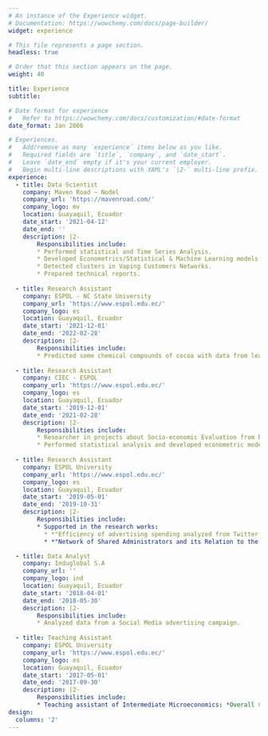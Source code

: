 ```yaml
---
# An instance of the Experience widget.
# Documentation: https://wowchemy.com/docs/page-builder/
widget: experience

# This file represents a page section.
headless: true

# Order that this section appears on the page.
weight: 40

title: Experience
subtitle:

# Date format for experience
#   Refer to https://wowchemy.com/docs/customization/#date-format
date_format: Jan 2006

# Experiences.
#   Add/remove as many `experience` items below as you like.
#   Required fields are `title`, `company`, and `date_start`.
#   Leave `date_end` empty if it's your current employer.
#   Begin multi-line descriptions with YAML's `|2-` multi-line prefix.
experience:
  - title: Data Scientist
    company: Maven Road ~ Nodel
    company_url: 'https://mavenroad.com/'
    company_logo: mv
    location: Guayaquil, Ecuador
    date_start: '2021-04-12'
    date_end: ''
    description: |2-
        Responsibilities include:
        * Performed statistical and Time Series Analysis.
        * Developed Econometrics/Statistical & Machine Learning models.
        * Detected clusters in Vaping Customers Networks.
        * Prepared technical reports.
        
  - title: Research Assistant
    company: ESPOL - NC State University
    company_url: 'https://www.espol.edu.ec/'
    company_logo: es
    location: Guayaquil, Ecuador
    date_start: '2021-12-01'
    date_end: '2022-02-28'
    description: |2-
        Responsibilities include:
        * Predicted some chemical compounds of cocoa with data from leaves and almonds using Machine Learning algorithms like XGBoost, Random Forest and SVRegression.
        
  - title: Research Assistant
    company: CIEC - ESPOL
    company_url: 'https://www.espol.edu.ec/'
    company_logo: es
    location: Guayaquil, Ecuador
    date_start: '2019-12-01'
    date_end: '2021-02-28'
    description: |2-
        Responsibilities include:
        * Researcher in projects about Socio-economic Evaluation from ESPOL, Cerveceria Nacional, and navigable cruise tourism in the Galapagos Islands.
        * Performed statistical analysis and developed econometric models (Causal Inference & Propensity Score Matching Methods)
    
  - title: Research Assistant
    company: ESPOL University
    company_url: 'https://www.espol.edu.ec/'
    company_logo: es
    location: Guayaquil, Ecuador
    date_start: '2019-05-01'
    date_end: '2019-10-31'
    description: |2-
        Responsibilities include:
        * Supported in the research works:
          * *"Efficiency of advertising spending analyzed from Twitter Data of companies in the commercial sector during 2018"*
          * *"Network of Shared Administrators and its Relation to the Financial Performance of Ecuadorian Companies: What is the Effect of Sharing Human Capital?"*

  - title: Data Analyst
    company: Induglobal S.A
    company_url: ''
    company_logo: ind
    location: Guayaquil, Ecuador
    date_start: '2018-04-01'
    date_end: '2018-05-30'
    description: |2-
        Responsibilities include:
        * Analyzed data from a Social Media advertising campaign.
        
  - title: Teaching Assistant
    company: ESPOL University
    company_url: 'https://www.espol.edu.ec/'
    company_logo: es
    location: Guayaquil, Ecuador
    date_start: '2017-05-01'
    date_end: '2017-09-30'
    description: |2-
        Responsibilities include:
        * Teaching assistant of Intermediate Microeconomics: *Overall Competitive Balance (consumption and production), Market Power (monopoly and price discrimination).*
design:
  columns: '2'
---
```

